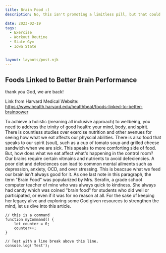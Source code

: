 ```yaml
---
title: Brain Food :)
description: No, this isn't promoting a limitless pill, but that could be a good analogy for what follows. Here is a list of cognitive supporting ingreditents that supplying essential vitamins and nutrietns foroptimal brain health. Thrusting your gut works wonnders, but so does caring for your mind well.

date: 2023-02-19
tags: 
  - Exercise
  - Workout Routine
  - State Gym
  - Iowa State


layout: layouts/post.njk
---
```


## Foods Linked to Better Brain Performance

thank you God, we are back!

Link from Harvard Medical Website: https://www.health.harvard.edu/healthbeat/foods-linked-to-better-brainpower 

To achieve a holistic (meaning all inclusive approach) to wellbeing, you need to address the trinity of good health: your mind, body, and spirit. There is countless studies over exercise nutrition and other avenues for seeing how what we eat affects our physcial abilities. There is also food that speaks to our spirit (soul), such as a cup of tomato soup and grilled cheese sandwich when we are sick. This speaks to more comforting side of food. But, how does what we eat affect what's happening in the control room? Our brains require certain vitmains and nutrients to avoid defeciencies. A poor diet and defeciences can lead to common mental ailments such as depression, anxiety, OCD, and over stressing. This is beacsue what we feed our brain isn't always good for it. As one last note in this paragraph, the term "Brain Food" was popularized by Mrs. Serafin, a grade school computer teacher of mine who was always quick to kindness. She always had candy which was coined "brain food" for students who did well or participated, or even if it was for no reason at all. For the sake of keeping her legacy alive and exploring some God given resources to strengthen the mind, let us dive into this article.

```text/2-3
// this is a command
function myCommand() {
	let counter = 0;
	counter++;
}

// Test with a line break above this line.
console.log('Test');
```
